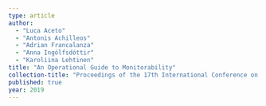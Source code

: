 ```yaml
---
type: article
author:
  - "Luca Aceto"
  - "Antonis Achilleos"
  - "Adrian Francalanza"
  - "Anna Ingólfsdóttir"
  - "Karoliina Lehtinen"
title: "An Operational Guide to Monitorability"
collection-title: "Proceedings of the 17th International Conference on Software Engineering and Formal Methods (SEFM 2019)"
published: true
year: 2019
---
```


